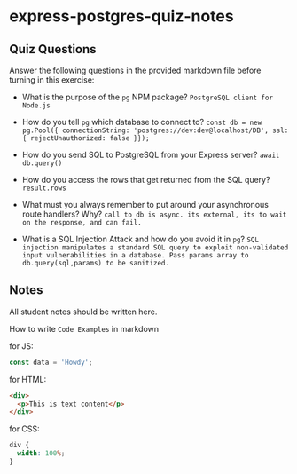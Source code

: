 # express-postgres-quiz-notes

## Quiz Questions

Answer the following questions in the provided markdown file before turning in this exercise:

- What is the purpose of the `pg` NPM package?
  `PostgreSQL client for Node.js`

- How do you tell `pg` which database to connect to?
  `const db = new pg.Pool({ connectionString: 'postgres://dev:dev@localhost/DB', ssl: { rejectUnauthorized: false }});`

- How do you send SQL to PostgreSQL from your Express server?
  `await db.query()`

- How do you access the rows that get returned from the SQL query?
  `result.rows`

- What must you always remember to put around your asynchronous route handlers? Why?
  `call to db is async. its external, its to wait on the response, and can fail.`

- What is a SQL Injection Attack and how do you avoid it in `pg`?
  `SQL injection manipulates a standard SQL query to exploit non-validated input vulnerabilities in a database. Pass params array to db.query(sql,params) to be sanitized.`

## Notes

All student notes should be written here.

How to write `Code Examples` in markdown

for JS:

```javascript
const data = 'Howdy';
```

for HTML:

```html
<div>
  <p>This is text content</p>
</div>
```

for CSS:

```css
div {
  width: 100%;
}
```

